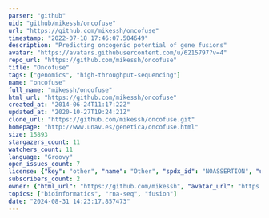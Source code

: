 ```yaml
---
parser: "github"
uid: "github/mikessh/oncofuse"
url: "https://github.com/mikessh/oncofuse"
timestamp: "2022-07-18 17:46:07.504649"
description: "Predicting oncogenic potential of gene fusions"
avatar: "https://avatars.githubusercontent.com/u/6215797?v=4"
repo_url: "https://github.com/mikessh/oncofuse"
title: "Oncofuse"
tags: ["genomics", "high-throughput-sequencing"]
name: "oncofuse"
full_name: "mikessh/oncofuse"
html_url: "https://github.com/mikessh/oncofuse"
created_at: "2014-06-24T11:17:22Z"
updated_at: "2020-10-27T19:24:21Z"
clone_url: "https://github.com/mikessh/oncofuse.git"
homepage: "http://www.unav.es/genetica/oncofuse.html"
size: 15893
stargazers_count: 11
watchers_count: 11
language: "Groovy"
open_issues_count: 7
license: {"key": "other", "name": "Other", "spdx_id": "NOASSERTION", "url": null, "node_id": "MDc6TGljZW5zZTA="}
subscribers_count: 2
owner: {"html_url": "https://github.com/mikessh", "avatar_url": "https://avatars.githubusercontent.com/u/6215797?v=4", "login": "mikessh", "type": "User"}
topics: ["bioinformatics", "rna-seq", "fusion"]
date: "2024-08-31 14:23:17.857473"
---
```

